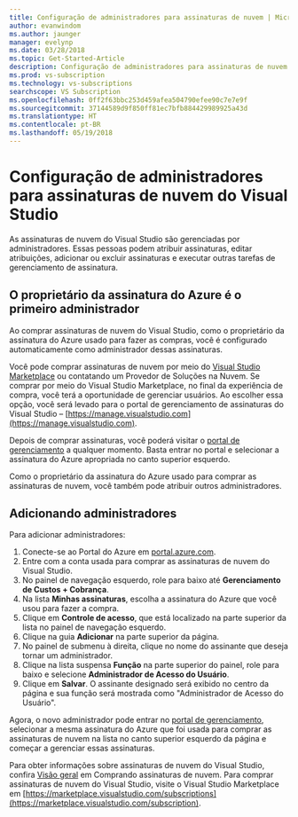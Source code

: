 ```yaml
---
title: Configuração de administradores para assinaturas de nuvem | Microsoft Docs
author: evanwindom
ms.author: jaunger
manager: evelynp
ms.date: 03/28/2018
ms.topic: Get-Started-Article
description: Configuração de administradores para assinaturas de nuvem
ms.prod: vs-subscription
ms.technology: vs-subscriptions
searchscope: VS Subscription
ms.openlocfilehash: 0ff2f63bbc253d459afea504790efee90c7e7e9f
ms.sourcegitcommit: 37144589d9f850ff81ec7bfb884429989925a43d
ms.translationtype: HT
ms.contentlocale: pt-BR
ms.lasthandoff: 05/19/2018
---
```

# <a name="setting-up-administrators-for-visual-studio-cloud-subscriptions"></a>Configuração de administradores para assinaturas de nuvem do Visual Studio

As assinaturas de nuvem do Visual Studio são gerenciadas por administradores.  Essas pessoas podem atribuir assinaturas, editar atribuições, adicionar ou excluir assinaturas e executar outras tarefas de gerenciamento de assinatura. 

## <a name="the-azure-subscription-owner-is-the-first-administrator"></a>O proprietário da assinatura do Azure é o primeiro administrador 

Ao comprar assinaturas de nuvem do Visual Studio, como o proprietário da assinatura do Azure usado para fazer as compras, você é configurado automaticamente como administrador dessas assinaturas. 

Você pode comprar assinaturas de nuvem por meio do [Visual Studio Marketplace](https://marketplace.visualstudio.com/subscriptions) ou contatando um Provedor de Soluções na Nuvem.  Se comprar por meio do Visual Studio Marketplace, no final da experiência de compra, você terá a oportunidade de gerenciar usuários.  Ao escolher essa opção, você será levado para o portal de gerenciamento de assinaturas do Visual Studio – [https://manage.visualstudio.com](https://manage.visualstudio.com).

Depois de comprar assinaturas, você poderá visitar o [portal de gerenciamento](https://manage.visualstudio.com) a qualquer momento.  Basta entrar no portal e selecionar a assinatura do Azure apropriada no canto superior esquerdo. 

Como o proprietário da assinatura do Azure usado para comprar as assinaturas de nuvem, você também pode atribuir outros administradores.

## <a name="adding-administrators"></a>Adicionando administradores

Para adicionar administradores:
1. Conecte-se ao Portal do Azure em [portal.azure.com](https://portal.azure.com).
2. Entre com a conta usada para comprar as assinaturas de nuvem do Visual Studio.
3. No painel de navegação esquerdo, role para baixo até **Gerenciamento de Custos + Cobrança**.
4. Na lista **Minhas assinaturas**, escolha a assinatura do Azure que você usou para fazer a compra.
5. Clique em **Controle de acesso**, que está localizado na parte superior da lista no painel de navegação esquerdo.  
6. Clique na guia **Adicionar** na parte superior da página. 
7. No painel de submenu à direita, clique no nome do assinante que deseja tornar um administrador.
8. Clique na lista suspensa **Função** na parte superior do painel, role para baixo e selecione **Administrador de Acesso do Usuário**.
9. Clique em **Salvar**.
O assinante designado será exibido no centro da página e sua função será mostrada como "Administrador de Acesso do Usuário".  

Agora, o novo administrador pode entrar no [portal de gerenciamento](https://manage.visualstudio.com), selecionar a mesma assinatura do Azure que foi usada para comprar as assinaturas de nuvem na lista no canto superior esquerdo da página e começar a gerenciar essas assinaturas. 


Para obter informações sobre assinaturas de nuvem do Visual Studio, confira [Visão geral](vscloud-overview.md) em Comprando assinaturas de nuvem. Para comprar assinaturas de nuvem do Visual Studio, visite o Visual Studio Marketplace em [https://marketplace.visualstudio.com/subscriptions](https://marketplace.visualstudio.com/subscription). 


